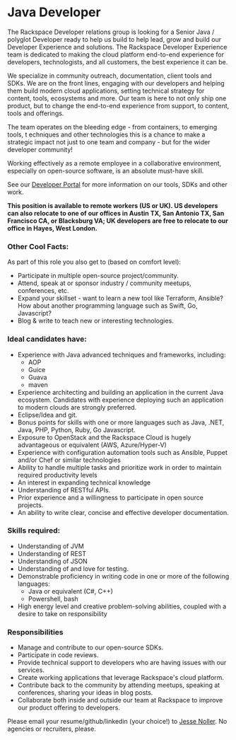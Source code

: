# Java Developer

The Rackspace Developer relations group is looking for a Senior Java / polyglot
Developer ready to help us build to help lead, grow and build our Developer Experience
and solutions. The Rackspace Developer Experience team is dedicated to making
the cloud platform end-to-end experience for developers, technologists, and
all customers, the best experience it can be.

We specialize in community outreach, documentation, client tools and SDKs.
We are on the front lines, engaging with our developers and helping them
build modern cloud applications, setting technical strategy for content,
tools, ecosystems and more. Our team is here to not only ship one product,
but to change the end-to-end experience from support, to content, tools and offerings.

The team operates on the bleeding edge - from containers, to emerging tools, t
echniques and other technologies this is a chance to make a strategic impact
not just to one team and company - but for the wider developer community!

Working effectively as a remote employee in a collaborative environment,
especially on open-source software, is an absolute must-have skill.

See our [Developer Portal](https://developer.rackspace.com) for more information
on our tools, SDKs and other work.

**This position is available to remote workers (US or UK). US developers can also relocate to one of our offices in Austin TX, San Antonio TX, San Francisco CA, or Blacksburg VA; UK developers are free to relocate to our office in Hayes, West London.**

### Other Cool Facts:

As part of this role you also get to (based on comfort level):

* Participate in multiple open-source project/community.
* Attend, speak at or sponsor industry / community meetups, conferences, etc.
* Expand your skillset - want to learn a new tool like Terraform, Ansible? How about another programming language such as Swift, Go, Javascript?
* Blog & write to teach new or interesting technologies.


### Ideal candidates have:

* Experience with Java advanced techniques and frameworks, including:
    * AOP
    * Guice
    * Guava
    * maven
* Experience architecting and building an application in the current Java ecosystem. Candidates with experience deploying such an application to modern clouds are strongly preferred.
* Eclipse/Idea and git.
* Bonus points for skills with one or more languages such as Java, .NET, Java, PHP, Python, Ruby, Go Javascript.
* Exposure to OpenStack and the Rackspace Cloud is hugely advantageous or equivalent (AWS, Azure/Hyper-V)
* Experience with configuration automation tools such as Ansible, Puppet and/or Chef or similar technologies
* Ability to handle multiple tasks and prioritize work in order to maintain required productivity levels
* An interest in expanding technical knowledge
* Understanding of RESTful APIs.
* Prior experience and a willingness to participate in open source projects.
* An ability to write clear, concise and effective developer documentation.


### Skills required:

* Understanding of JVM
* Understanding of REST
* Understanding of JSON
* Understanding of and love for testing.
* Demonstrable proficiency in writing code in one or more of the following languages:
    * Java or equivalent (C#, C++)
    * Powershell, bash
* High energy level and creative problem-solving abilities, coupled with a desire to take on responsibility

### Responsibilities

* Manage and contribute to our open-source SDKs.
* Participate in code reviews.
* Provide technical support to developers who are having issues with our services.
* Create working applications that leverage Rackspace's cloud platform.
* Contribute back to the community by attending meetups, speaking at conferences, sharing your ideas in blog posts.
* Collaborate both inside and outside our team at Rackspace to improve our product offering to developers.

Please email your resume/github/linkedin (your choice!) to [Jesse Noller](mailto:jesse.noller@rackspace.com). No agencies
or recruiters, please.
